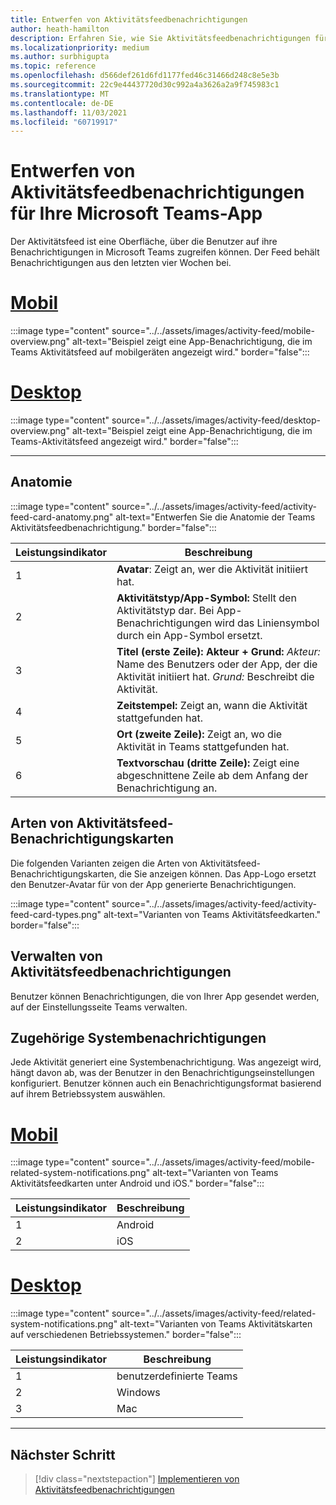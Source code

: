 ```yaml
---
title: Entwerfen von Aktivitätsfeedbenachrichtigungen
author: heath-hamilton
description: Erfahren Sie, wie Sie Aktivitätsfeedbenachrichtigungen für Ihre Teams-App entwerfen und das Microsoft Teams UI Kit abrufen.
ms.localizationpriority: medium
ms.author: surbhigupta
ms.topic: reference
ms.openlocfilehash: d566def261d6fd1177fed46c31466d248c8e5e3b
ms.sourcegitcommit: 22c9e44437720d30c992a4a3626a2a9f745983c1
ms.translationtype: MT
ms.contentlocale: de-DE
ms.lasthandoff: 11/03/2021
ms.locfileid: "60719917"
---
```

# <a name="designing-activity-feed-notifications-for-your-microsoft-teams-app"></a>Entwerfen von Aktivitätsfeedbenachrichtigungen für Ihre Microsoft Teams-App

Der Aktivitätsfeed ist eine Oberfläche, über die Benutzer auf ihre Benachrichtigungen in Microsoft Teams zugreifen können. Der Feed behält Benachrichtigungen aus den letzten vier Wochen bei.

# <a name="mobile"></a>[Mobil](#tab/mobile)

:::image type="content" source="../../assets/images/activity-feed/mobile-overview.png" alt-text="Beispiel zeigt eine App-Benachrichtigung, die im Teams Aktivitätsfeed auf mobilgeräten angezeigt wird." border="false":::

# <a name="desktop"></a>[Desktop](#tab/desktop)

:::image type="content" source="../../assets/images/activity-feed/desktop-overview.png" alt-text="Beispiel zeigt eine App-Benachrichtigung, die im Teams-Aktivitätsfeed angezeigt wird." border="false":::

---

## <a name="anatomy"></a>Anatomie

:::image type="content" source="../../assets/images/activity-feed/activity-feed-card-anatomy.png" alt-text="Entwerfen Sie die Anatomie der Teams Aktivitätsfeedbenachrichtigung." border="false":::

|Leistungsindikator|Beschreibung|
|----------|-----------|
|1|**Avatar**: Zeigt an, wer die Aktivität initiiert hat.|
|2|**Aktivitätstyp/App-Symbol:** Stellt den Aktivitätstyp dar. Bei App-Benachrichtigungen wird das Liniensymbol durch ein App-Symbol ersetzt.|
|3|**Titel (erste Zeile): Akteur + Grund:** *Akteur:* Name des Benutzers oder der App, der die Aktivität initiiert hat. *Grund:* Beschreibt die Aktivität.|
|4 |**Zeitstempel:** Zeigt an, wann die Aktivität stattgefunden hat.|
|5|**Ort (zweite Zeile):** Zeigt an, wo die Aktivität in Teams stattgefunden hat.|
|6 |**Textvorschau (dritte Zeile):** Zeigt eine abgeschnittene Zeile ab dem Anfang der Benachrichtigung an.|

## <a name="types-of-activity-feed-notification-cards"></a>Arten von Aktivitätsfeed-Benachrichtigungskarten

Die folgenden Varianten zeigen die Arten von Aktivitätsfeed-Benachrichtigungskarten, die Sie anzeigen können. Das App-Logo ersetzt den Benutzer-Avatar für von der App generierte Benachrichtigungen.

:::image type="content" source="../../assets/images/activity-feed/activity-feed-card-types.png" alt-text="Varianten von Teams Aktivitätsfeedkarten." border="false":::

## <a name="manage-activity-feed-notifications"></a>Verwalten von Aktivitätsfeedbenachrichtigungen

Benutzer können Benachrichtigungen, die von Ihrer App gesendet werden, auf der Einstellungsseite Teams verwalten.

## <a name="related-system-notifications"></a>Zugehörige Systembenachrichtigungen

Jede Aktivität generiert eine Systembenachrichtigung. Was angezeigt wird, hängt davon ab, was der Benutzer in den Benachrichtigungseinstellungen konfiguriert. Benutzer können auch ein Benachrichtigungsformat basierend auf ihrem Betriebssystem auswählen.

# <a name="mobile"></a>[Mobil](#tab/mobile)

:::image type="content" source="../../assets/images/activity-feed/mobile-related-system-notifications.png" alt-text="Varianten von Teams Aktivitätsfeedkarten unter Android und iOS." border="false":::

|Leistungsindikator|Beschreibung|
|----------|-----------|
|1|Android|
|2|iOS|

# <a name="desktop"></a>[Desktop](#tab/desktop)

:::image type="content" source="../../assets/images/activity-feed/related-system-notifications.png" alt-text="Varianten von Teams Aktivitätskarten auf verschiedenen Betriebssystemen." border="false":::

|Leistungsindikator|Beschreibung|
|----------|-----------|
|1|benutzerdefinierte Teams|
|2|Windows|
|3|Mac|

---

## <a name="next-step"></a>Nächster Schritt

> [!div class="nextstepaction"]
> [Implementieren von Aktivitätsfeedbenachrichtigungen](/graph/teams-send-activityfeednotifications)
